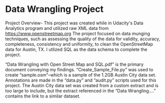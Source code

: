 # Data Wrangling Project

Project Overview-
This project was created while in Udacity's Data Analytics program and utilized raw XML data from https://www.openstreetmap.org The project focused on data munging techniques, such as assessing the quality of the data for validity, accuracy, completeness, consistency and uniformity, to clean the OpenStreetMap data for Austin, TX. I utlized SQL as the data schema to complete the project.

“Data Wrangling with Open Street Map and SQL.pdf” is the primary document conveying my findings. “Create_Sample_File.py” was used to create “sample.osm”–which is a sample of the 1.2GB Austin City data set. Annotations are made in the “data.py” and “audit.py” scripts used for this project. The Austin City data set was created from a custom extract and is too large to include, but the extract referenced in the “Data Wrangling….” contains the link to a similar dataset.


